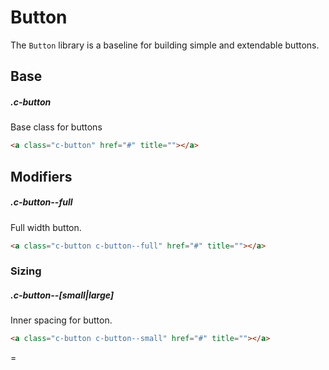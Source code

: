 # Button

The `Button` library is a baseline for building simple and extendable buttons.

## Base

##### .c-button

Base class for buttons

```html
<a class="c-button" href="#" title=""></a>
```

## Modifiers

##### .c-button--full

Full width button.

```html
<a class="c-button c-button--full" href="#" title=""></a>
```

### Sizing

##### .c-button--[small|large]

Inner spacing for button.

```html
<a class="c-button c-button--small" href="#" title=""></a>
```
=